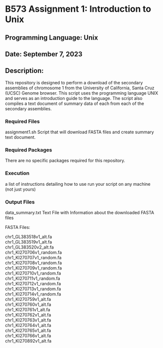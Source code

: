 # B573 Assignment 1: Introduction to Unix

## Programming Language: Unix

## Date: September 7, 2023

## Description:

This repository is designed to perform a download of the secondary assemblies of chromosome 1 from the University of California, Santa Cruz (UCSC) Genome browser. This script uses the programming language UNIX and serves as an introduction guide to the language. The script also compiles a text document of summary data of each from each of the secondary assemblies.

### Required Files

assignment1.sh Script that will download FASTA files and create summary text document.

### Required Packages

There are no specific packages required for this repository.

### Execution

a list of instructions detailing how to use run your script on any machine (not just yours)

### Output Files

data_summary.txt Text File with Information about the downloaded FASTA files

FASTA Files:

chr1_GL383518v1_alt.fa <br>
chr1_GL383519v1_alt.fa <br>
chr1_GL383520v2_alt.fa <br>
chr1_KI270706v1_random.fa <br>
chr1_KI270707v1_random.fa <br>
chr1_KI270708v1_random.fa <br>
chr1_KI270709v1_random.fa <br>
chr1_KI270710v1_random.fa <br>
chr1_KI270711v1_random.fa <br>
chr1_KI270712v1_random.fa <br>
chr1_KI270713v1_random.fa <br>
chr1_KI270714v1_random.fa <br>
chr1_KI270759v1_alt.fa <br>
chr1_KI270760v1_alt.fa <br>
chr1_KI270761v1_alt.fa <br>
chr1_KI270762v1_alt.fa <br>
chr1_KI270763v1_alt.fa <br>
chr1_KI270764v1_alt.fa <br>
chr1_KI270765v1_alt.fa <br>
chr1_KI270766v1_alt.fa <br>
chr1_KI270892v1_alt.fa
